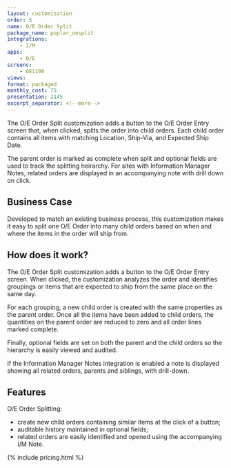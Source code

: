 ```yaml
---
layout: customization
order: 5
name: O/E Order Split
package_name: poplar_oesplit
integrations:
    - I/M
apps:
    - O/E
screens:
    - OE1100
views: 
format: packaged
monthly_cost: 75
presentation: 2145
excerpt_separator: <!--more-->
---
```


The O/E Order Split customization adds a button to the O/E Order Entry
screen that, when clicked, splits the order into child orders.  Each child
order contains all items with matching Location, Ship-Via, and Expected
Ship Date.

The parent order is marked as complete when split and optional fields are
used to track the splitting heirarchy.  For sites with Information Manager
Notes, related orders are displayed in an accompanying note with drill down 
on click.
<!--more-->
## Business Case

Developed to match an existing business process, this customization makes
it easy to split one O/E Order into many child orders based on when and 
where the items in the order will ship from.

## How does it work?

The O/E Order Split customization adds a button to the O/E Order Entry screen.
When clicked, the customization analyzes the order and identifies groupings
or items that are expected to ship from the same place on the same day.

For each grouping, a new child order is created with the same properties as the
parent order.  Once all the items have been added to child orders, the 
quantities on the parent order are reduced to zero and all order lines marked 
complete. 

Finally, optional fields are set on both the parent and the child 
orders so the hierarchy is easily viewed and audited.

If the Information Manager Notes integration is enabled a note is displayed
showing all related orders, parents and siblings, with drill-down.

## Features

O/E Order Splitting:

- create new child orders containing similar items at the click of a button;
- auditable history maintained in optional fields;
- related orders are easily identified and opened using the accompanying I/M Note.

{% include pricing.html %}
